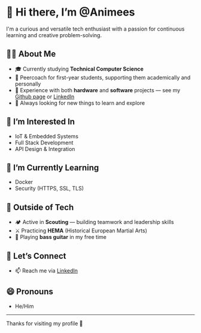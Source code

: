 # 👋 Hi there, I’m @Animees
I'm a curious and versatile tech enthusiast with a passion for continuous learning and creative problem-solving.

## 👨‍💻 About Me
- 🎓 Currently studying **Technical Computer Science**
- 🧠 Peercoach for first-year students, supporting them academically and personally
- 🤖 Experience with both **hardware** and **software** projects — see my [Github page](https://animees.github.io/) or [LinkedIn](https://www.linkedin.com/in/mees-bogaards-55240828a/)
- 🔧 Always looking for new things to learn and explore

## 👀 I’m Interested In
- IoT & Embedded Systems
- Full Stack Development
- API Design & Integration

## 🌱 I’m Currently Learning
- Docker
- Security (HTTPS, SSL, TLS)

## 🌟 Outside of Tech
- 🏕️ Active in **Scouting** — building teamwork and leadership skills
- ⚔️ Practicing **HEMA** (Historical European Martial Arts)
- 🎸 Playing **bass guitar** in my free time

## 🤝 Let’s Connect
- 📫 Reach me via [LinkedIn](https://www.linkedin.com/in/mees-bogaards-55240828a/)

## 😄 Pronouns
- He/Him

---

Thanks for visiting my profile 👋
